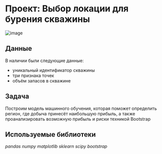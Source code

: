 # Проект: Выбор локации для бурения скважины

![image](https://user-images.githubusercontent.com/43203558/185768949-5adb5342-0547-4031-96ab-695222356a89.png)


## Данные

В наличии были следующие данные:

- уникальный идентификатор скважины
- три признака точек
- объём запасов в скважине

## Задача

Построим модель машинного обучения, которая поможет определить регион, где добыча принесёт наибольшую прибыль, а также проанализировать возможную прибыль и риски техникой Bootstrap

## Используемые библиотеки
*pandas* *numpy* *matplotlib* *sklearn* *scipy* *bootstrap*
